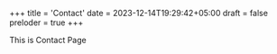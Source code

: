 +++
title = 'Contact'
date = 2023-12-14T19:29:42+05:00
draft = false
preloder = true
+++

This is Contact Page